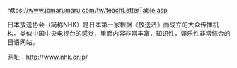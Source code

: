 https://www.jpmarumaru.com/tw/teachLetterTable.asp    

日本放送协会（简称NHK）是日本第一家根据《放送法》而成立的大众传播机构。类似中国中央电视台的感觉，里面内容非常丰富，知识性，娱乐性非常综合的日语网站。

网址：http://www.nhk.or.jp/
